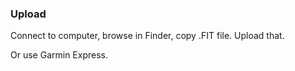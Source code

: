 ### Upload

Connect to computer, browse in Finder, copy .FIT file. Upload that.

Or use Garmin Express.